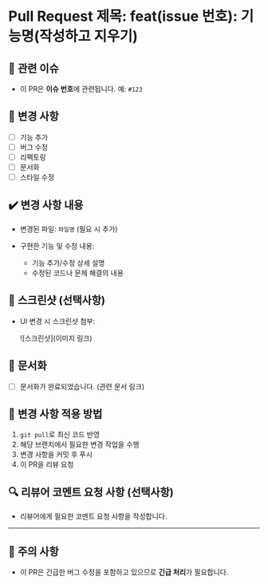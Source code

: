 # Pull Request 제목: feat(issue 번호): 기능명(작성하고 지우기)

## 🔧 관련 이슈
- 이 PR은 **이슈 번호**에 관련됩니다. 예: `#123`

## 🔄 변경 사항
- [ ] 기능 추가
- [ ] 버그 수정
- [ ] 리팩토링
- [ ] 문서화
- [ ] 스타일 수정

## ✔️ 변경 사항 내용
- 변경된 파일: `파일명` (필요 시 추가)
- 구현한 기능 및 수정 내용:

  - 기능 추가/수정 상세 설명
  - 수정된 코드나 문제 해결의 내용

## 📸 스크린샷 (선택사항)
- UI 변경 시 스크린샷 첨부:

  ![스크린샷](이미지 링크)

## 📝 문서화
- [ ] 문서화가 완료되었습니다. (관련 문서 링크)

## 🔄 변경 사항 적용 방법
1. `git pull`로 최신 코드 반영
2. 해당 브랜치에서 필요한 변경 작업을 수행
3. 변경 사항을 커밋 후 푸시
4. 이 PR을 리뷰 요청

## 🔍 리뷰어 코멘트 요청 사항 (선택사항)
- 리뷰어에게 필요한 코멘트 요청 사항을 작성합니다.

---

## 🔔 주의 사항
- 이 PR은 긴급한 버그 수정을 포함하고 있으므로 **긴급 처리**가 필요합니다.
